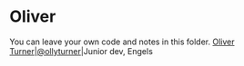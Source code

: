 # Oliver
You can leave your own code and notes in this folder.
[Oliver Turner](oliver/README.md)|[@ollyturner](https://github.com/ollyturner)|Junior dev, Engels
